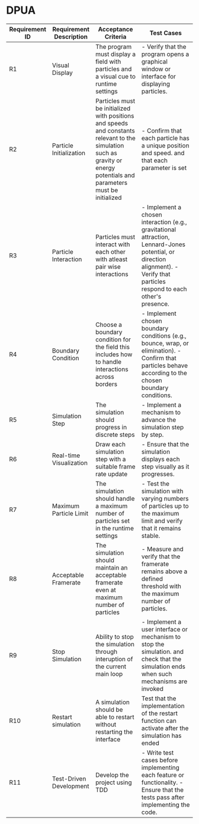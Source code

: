 # DPUA


| Requirement ID | Requirement Description | Acceptance Criteria | Test Cases |
|----------------|-------------------------|---------------------|------------|
| R1             | Visual Display          | The program must display a field with particles and a visual cue to runtime settings | - Verify that the program opens a graphical window or interface for displaying particles. |
| R2             | Particle Initialization | Particles must be initialized with positions and speeds and constants relevant to the simulation such as gravity or energy potentials and parameters must be initialized | - Confirm that each particle has a unique position and speed. and that each parameter is set|
| R3             | Particle Interaction    | Particles must interact with each other with atleast pair wise interactions | - Implement a chosen interaction (e.g., gravitational attraction, Lennard-Jones potential, or direction alignment). - Verify that particles respond to each other's presence. |
| R4             | Boundary Condition      | Choose a boundary condition for the field  this includes how to handle interactions across borders| - Implement chosen boundary conditions (e.g., bounce, wrap, or elimination). - Confirm that particles behave according to the chosen boundary conditions. |
| R5             | Simulation Step         | The simulation should progress in discrete steps | - Implement a mechanism to advance the simulation step by step. |
| R6             | Real-time Visualization | Draw each simulation step with a suitable frame rate update | - Ensure that the simulation displays each step visually as it progresses. |
| R7             | Maximum Particle Limit  | The simulation should handle a maximum number of particles set in the runtime settings| - Test the simulation with varying numbers of particles up to the maximum limit and verify that it remains stable. |
| R8             | Acceptable Framerate    | The simulation should maintain an acceptable framerate even at maximum number of particles| - Measure and verify that the framerate remains above a defined threshold with the maximum number of particles. |
| R9             | Stop Simulation         | Ability to stop the simulation through interuption of the current main loop  | - Implement a user interface or mechanism to stop the simulation.  and check that the simulation ends when such mechanisms are invoked|
| R10            | Restart simulation      | A simulation should be able to restart without restarting the interface| Test that the implementation of the restart function can activate after the simulation has ended 
| R11            | Test-Driven Development | Develop the project using TDD | - Write test cases before implementing each feature or functionality. - Ensure that the tests pass after implementing the code.
